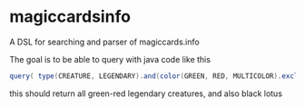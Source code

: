 # magiccardsinfo
A DSL for searching and parser of magiccards.info

The goal is to be able to query with java code like this

``` java
query( type(CREATURE, LEGENDARY).and(color(GREEN, RED, MULTICOLOR).exclusive()).or(name("Black Lotus"))); 
```
this should return all green-red legendary creatures, and also black lotus
